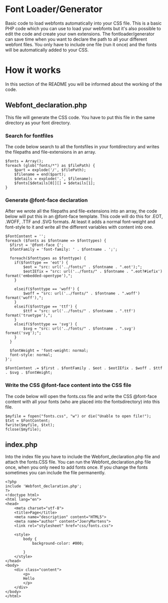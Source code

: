 # Font Loader/Generator
Basic code to load webfonts automatically into your CSS file. This is a basic PHP code which you can use to load your webfonts but it's also possible to edit the code and create your own extensions. The fontloader/generator can save time when you want to declare the path to all your different webfont files. You only have to include one file (run it once) and the fonts will be automatically added to your CSS.

# How it works
In this section of the README you will be informed about the working of the code.

<h2> Webfont_declaration.php </h2>
This file will generate the CSS code. You have to put this file in the same directory as your font directory. 

<h3> Search for fontfiles </h3>

The code below search to all the fontsfiles in your fontdirectory and writes the filepaths and file-extensions in an array.  
```
$fonts = Array();
foreach (glob("fonts/*") as $filePath) {
	$part = explode('/', $filePath);
    $filename = end($part);
    $details = explode('.', $filename);
    $fonts[$details[0]][] = $details[1];
}
```

<h3> Generate @font-face declaration </h3>

After we wrote all the filepaths and file-extensions into an array, the code below will put this in an @font-face template. This code will do this for .EOT, .WOFF, .TTF and .SVG formats. At least it adds a normal font-weight and font-style to it and write all the different variables with content into one.
```
$FontContent = '';
foreach ($fonts as $fontname => $fonttypes) {
  $first = '@font-face {';
  $fontFamily = 'font-family: ' . $fontname . ';';
  
  foreach($fonttypes as $fonttype) {
  	if($fonttype == 'eot') {
		$eot = "src: url('../fonts/" . $fontname . ".eot');";
		$eotIEfix = "src: url('../fonts/" . $fontname . ".eot?#iefix') format('embedded-opentype'),";	
	}
	
  	elseif($fonttype == 'woff') {
		$woff = "src: url('../fonts/" . $fontname . ".woff') format('woff'),";
  	}
	elseif($fonttype == 'ttf') {
  		$ttf = "src: url('../fonts/" . $fontname . ".ttf') format('truetype'),";
  	}
  	elseif($fonttype == 'svg') {
  		$svg = "src: url('../fonts/" . $fontname . ".svg') format('svg');";
  	} 
  }
  
  $fontWeight = 'font-weight: normal;
  font-style: normal;
}';

$FontContent .= $first . $fontFamily . $eot . $eotIEfix . $woff . $ttf . $svg . $fontWeight;

```

<h3> Write the CSS @font-face content into the CSS file </h3>

The code below will open the fonts.css file and write the CSS @font-face content with all your fonts (who are placed into the fontsdirectory) into this file.  

```
$myfile = fopen("fonts.css", "w") or die("Unable to open file!");
$txt = $FontContent;
fwrite($myfile, $txt);
fclose($myfile);
```

<h2> index.php </h2>
Into the index file you have to include the Webfont_declaration.php file and attach the fonts.CSS file. 
You can run the Webfont_declaration.php file once, when you only need to add fonts once. If you change the fonts sometimes you can include the file permanently.

```
<?php
include 'Webfont_declaration.php';
?>
<!doctype html>
<html lang="en">
<head>
	<meta charset="utf-8">
	<title>Page</title>
	<meta name="description" content="HTML5">
	<meta name="author" content="JoeryMartens">
	<link rel="stylesheet" href="css/fonts.css">
	
	<style> 
		body {
			background-color: #000;

		}
	</style>
</head>
<body>
	<div class="content">
 		<p>
	 	Hello
	 	</p> 
 	</div>
</body>
</html>
```


